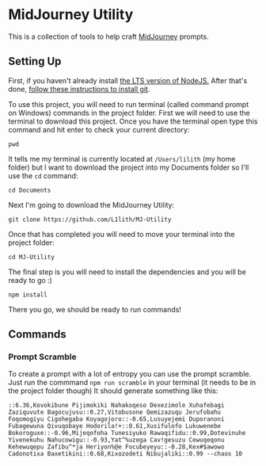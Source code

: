 # MidJourney Utility
This is a collection of tools to help craft [MidJourney](https://midjourney.com/home/?callbackUrl=%2Fapp%2F) prompts.

## Setting Up
First, if you haven't already install [the LTS version of NodeJS.](https://nodejs.org/en/) After that's done, [follow these instructions to install git](https://git-scm.com/book/en/v2/Getting-Started-Installing-Git).

To use this project, you will need to run terminal (called command prompt on Windows) commands in the project folder. First we will need to use the terminal to download this project. Once you have the terminal open type this command and hit enter to check your current directory:
```
pwd
```

It tells me my terminal is currently located at `/Users/lilith` (my home folder) but I want to download the project into my Documents folder so I'll use the `cd` command:
```
cd Documents
```

Next I'm going to download the MidJourney Utility:
```
git clone https://github.com/L1lith/MJ-Utility
```

Once that has completed you will need to move your terminal into the project folder:
```
cd MJ-Utility
```

The final step is you will need to install the dependencies and you will be ready to go :)
```
npm install
```
There you go, we should be ready to run commands!

## Commands
### Prompt Scramble
To create a prompt with a lot of entropy you can use the prompt scramble. Just run the commmand `npm run scramble` in your terminal (it needs to be in the project folder though) It should generate something like this:
```
::6.36,Kovokibune Pijimokiki Nahakoqeso Dexezimole Xuhafebagi Zaziquvute Bagocujusu::0.27,Vitobusone Qemizazuqu Jerufobahu Foqomogiyu Cigohegaba Koyagojoro::-0.65,Lusuyejemi Duporanoni Fubagewuna Qivuqobaye Hodorila!+::0.61,Xusifulofo Lukuwenebe Bokoroguxe::-0.96,Mijeqofoha Tunesiyuko Rawaqifidu::0.99,Dotevinuhe Yivenekuhu Nahucowigu::-0.93,Yat^%uzega Cav!gesuzu Cewuqeqonu Kehewuqepu Zafibu^*ja Heriyon%@e Focubeyeyu::-0.28,Kex#$awowo Cadonotixa Baxetikini::0.68,Kixozodeti Nibujaliki::0.99 --chaos 10
```